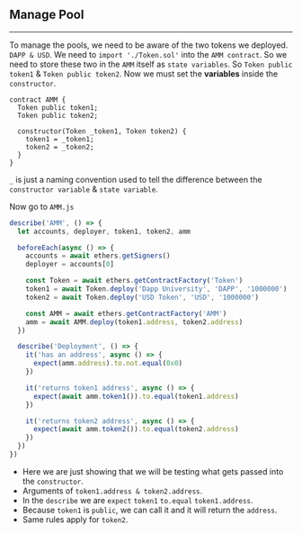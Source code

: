 ## Manage Pool

---

To manage the pools, we need to be aware of the two tokens we deployed. `DAPP & USD`.
We need to `import './Token.sol'` into the `AMM contract`.
So we need to store these two in the `AMM` itself as `state variables`.
So `Token public token1` & `Token public token2`.
Now we must set the **variables** inside the `constructor`.

```solidity
contract AMM {
  Token public token1;
  Token public token2;

  constructor(Token _token1, Token token2) {
    token1 = _token1;
    token2 = _token2;
  }
}
```

`_` is just a naming convention used to tell the difference between the `constructor variable` & `state variable`.

Now go to `AMM.js`

```javascript
describe('AMM', () => {
  let accounts, deployer, token1, token2, amm

  beforeEach(async () => {
    accounts = await ethers.getSigners()
    deployer = accounts[0]

    const Token = await ethers.getContractFactory('Token')
    token1 = await Token.deploy('Dapp University', 'DAPP', '1000000')
    token2 = await Token.deploy('USD Token', 'USD', '1000000')

    const AMM = await ethers.getContractFactory('AMM')
    amm = await AMM.deploy(token1.address, token2.address)
  })

  describe('Deployment', () => {
    it('has an address', async () => {
      expect(amm.address).to.not.equal(0x0)
    })

    it('returns token1 address', async () => {
      expect(await amm.token1()).to.equal(token1.address)
    })

    it('returns token2 address', async () => {
      expect(await amm.token2()).to.equal(token2.address)
    })
  })
})
```

- Here we are just showing that we will be testing what gets passed into the `constructor`.
- Arguments of `token1.address & token2.address`.
- In the `describe` we are `expect` `token1` `to.equal` `token1.address`.
- Because `token1` is `public`, we can call it and it will return the `address`.
- Same rules apply for `token2`.
